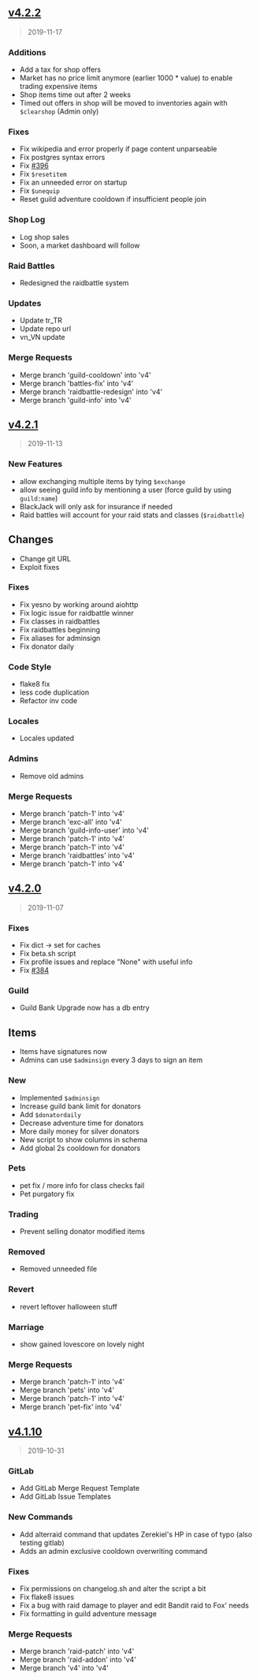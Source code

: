 <a name="v4.2.2"></a>
## [v4.2.2](https://git.travitia.xyz/Kenvyra/IdleRPG/compare/v4.2.1...v4.2.2)

> 2019-11-17

### Additions

* Add a tax for shop offers
* Market has no price limit anymore (earlier 1000 * value) to enable trading expensive items
* Shop items time out after 2 weeks
* Timed out offers in shop will be moved to inventories again with `$clearshop` (Admin only)

### Fixes

* Fix wikipedia and error properly if page content unparseable
* Fix postgres syntax errors
* Fix [#396](https://git.travitia.xyz/Kenvyra/IdleRPG/issues/396)
* Fix `$resetitem`
* Fix an unneeded error on startup
* Fix `$unequip`
* Reset guild adventure cooldown if insufficient people join

### Shop Log

* Log shop sales
* Soon, a market dashboard will follow

### Raid Battles

* Redesigned the raidbattle system

### Updates

* Update tr\_TR
* Update repo url
* vn\_VN update

### Merge Requests

* Merge branch 'guild-cooldown' into 'v4'
* Merge branch 'battles-fix' into 'v4'
* Merge branch 'raidbattle-redesign' into 'v4'
* Merge branch 'guild-info' into 'v4'

<a name="v4.2.1"></a>
## [v4.2.1](https://git.travitia.xyz/Kenvyra/IdleRPG/compare/v4.2.0...v4.2.1)

> 2019-11-13

### New Features

* allow exchanging multiple items by tying `$exchange`
* allow seeing guild info by mentioning a user (force guild by using `guild:name`)
* BlackJack will only ask for insurance if needed
* Raid battles will account for your raid stats and classes (`$raidbattle`)

## Changes

* Change git URL
* Exploit fixes

### Fixes

* Fix yesno by working around aiohttp
* Fix logic issue for raidbattle winner
* Fix classes in raidbattles
* Fix raidbattles beginning
* Fix aliases for adminsign
* Fix donator daily

### Code Style

* flake8 fix
* less code duplication
* Refactor inv code

### Locales

* Locales updated

### Admins

* Remove old admins

### Merge Requests

* Merge branch 'patch-1' into 'v4'
* Merge branch 'exc-all' into 'v4'
* Merge branch 'guild-info-user' into 'v4'
* Merge branch 'patch-1' into 'v4'
* Merge branch 'patch-1' into 'v4'
* Merge branch 'raidbattles' into 'v4'
* Merge branch 'patch-1' into 'v4'

<a name="v4.2.0"></a>
## [v4.2.0](https://git.travitia.xyz/Kenvyra/IdleRPG/compare/v4.1.10...v4.2.0)

> 2019-11-07

### Fixes

* Fix dict -> set for caches
* Fix beta.sh script
* Fix profile issues and replace "None" with useful info
* Fix [#384](https://git.travitia.xyz/Kenvyra/IdleRPG/issues/384)

### Guild

* Guild Bank Upgrade now has a db entry

## Items
* Items have signatures now
* Admins can use `$adminsign` every 3 days to sign an item

### New

* Implemented `$adminsign`
* Increase guild bank limit for donators
* Add `$donatordaily`
* Decrease adventure time for donators
* More daily money for silver donators
* New script to show columns in schema
* Add global 2s cooldown for donators

### Pets

* pet fix / more info for class checks fail
* Pet purgatory fix

### Trading

* Prevent selling donator modified items

### Removed

* Removed unneeded file

### Revert

* revert leftover halloween stuff

### Marriage

* show gained lovescore on lovely night

### Merge Requests

* Merge branch 'patch-1' into 'v4'
* Merge branch 'pets' into 'v4'
* Merge branch 'patch-1' into 'v4'
* Merge branch 'pet-fix' into 'v4'

<a name="v4.1.10"></a>
## [v4.1.10](https://git.travitia.xyz/Kenvyra/IdleRPG/compare/v4.1.9...v4.1.10)

> 2019-10-31

### GitLab

* Add GitLab Merge Request Template
* Add GitLab Issue Templates

### New Commands

* Add alterraid command that updates Zerekiel's HP in case of typo (also testing gitlab)
* Adds an admin exclusive cooldown overwriting command

### Fixes

* Fix permissions on changelog.sh and alter the script a bit
* Fix flake8 issues
* Fix a bug with raid damage to player and edit Bandit raid to Fox' needs
* Fix formatting in guild adventure message

### Merge Requests

* Merge branch 'raid-patch' into 'v4'
* Merge branch 'raid-addon' into 'v4'
* Merge branch 'v4' into 'v4'
